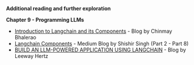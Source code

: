 **Additional reading and further exploration**

**Chapter 9 - Programming LLMs**



* [Introduction to Langchain and its Components](https://pub.towardsai.net/understanding-langchain-%EF%B8%8F-part-1-98499559f4c4) - Blog by Chinmay Bhalerao
* [Langchain Components](https://shishirsingh66g.medium.com/langchain-concepts-part-2-schema-fcc9c738d768) - Medium Blog by Shishir Singh (Part 2 - Part 8)
* [BUILD AN LLM-POWERED APPLICATION USING LANGCHAIN](https://www.leewayhertz.com/build-llm-powered-apps-with-langchain/) - Blog by Leeway Hertz